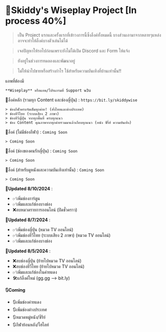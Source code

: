 # 🌸Skiddy's Wiseplay Project [In process 40%]
> เป็น Project แรกและครั้งแรกที่เข้าวงการนี้ซึ่งลิ้งค์ทั้งหมดนี้ บางส่วนเอามาจากหลายๆแหล่ง อาจจะทำให้ลิ้งค์บางตัวเล่นไม่ได้

> เจอปัญหาให้รอไปก่อนเพราะยังไม่ได้เปิด Discord และ Form ให้แจ้ง

> ยังอยู่ในช่วงการทดลองและพัฒนาอยู่

> ไม่ให้นำไปขายหรือสร้างกำไร ใช้สำหรับความบันเทิงที่บ้านเท่านั้น!!


แอพที่ต้องมี
```
**Wiseplay** หรือแอพ/โปรแกรมที่ Support w3u
```

📎ลิ้งค์หลัก (รวมทุก Content และช่องญี่ปุ่น) : `https://bit.ly/skiddywise`
```
> ช่องกีฬาครบจัดเต็มทุกค่าย! (ทั้งไทยและต่างประเทศ)
> ช่องทีวีไทย (ระบบเสียง 2 ภาษา)
> ช่องทีวีญี่ปุ่น จากทุกพื้นที่ ครบทุกแนว
> ช่อง Content คุณภาพจากทุกค่ายรวมมาแล้วเกือบทุกแนว (หนัง ซีรี่ส์ ความบันเทิง)
```

📎ลิ้งค์ (ไม่มีช่องกีฬา) : `Coming Soon`

```
> Coming Soon
```


📎ลิ้งค์ (ช่องของคนรักญี่ปุ่น) : `Coming Soon`

```
> Coming Soon
```


📎ลิ้งค์ (สำหรับดูหนังและความบันเทิงเท่านั้น) : `Coming Soon`

```
> Coming Soon
```

**🍄Updated 8/10/2024** :
- ✅เพิ่มช่องการ์ตูน
- ✅เพิ่มและแก้ช่องบางช่อง
- ❌ลบหมวดรายการออนไลน์ (ปิดชั่วคราว)

**🍄Updated 8/7/2024** :
- ✅เพิ่มช่องญี่ปุ่น (หมวด TV ออนไลน์)
- ✅เพิ่มช่องทีวีไทย (ระบบเสียง 2 ภาษา) (หมวด TV ออนไลน์)
- ✅เพิ่มและแก้ช่องบางช่อง

**🍄Updated 8/5/2024** :
- ❌ลบช่องญี่ปุ่น (ย้ายไปหมวด TV ออนไลน์)
- ❌ลบช่องทีวีไทย (ย้ายไปหมวด TV ออนไลน์)
- ✅เพิ่มและแก้ช่องในค่ายแดง
- 🛠️แก้ลิ้งค์ใหม่ (gg.gg --> bit.ly)

**🔃Coming**
- 🔃เพิ่มช่องค่ายแดง
- 🔃เพิ่มช่องต่างประเทศ
- 🔃หมวดหมู่หนัง/ซีรีย์
- 🔃กีฬาย้อนหลัง/ไฮไลท์
